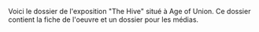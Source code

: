 Voici le dossier de l'exposition "The Hive" situé à Age of Union. Ce dossier contient la fiche de l'oeuvre et un dossier pour les médias.

